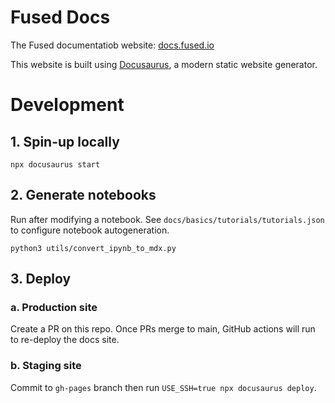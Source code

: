 # Fused Docs

The Fused documentatiob website: [docs.fused.io](https://docs.fused.io/)

This website is built using [Docusaurus](https://docusaurus.io/), a modern static website generator.

# Development

## 1. Spin-up locally

```
npx docusaurus start
```

## 2. Generate notebooks

Run after modifying a notebook. See `docs/basics/tutorials/tutorials.json` to configure notebook autogeneration.

```
python3 utils/convert_ipynb_to_mdx.py
```


## 3. Deploy 


### a. Production site

Create a PR on this repo. Once PRs merge to main, GitHub actions will run to re-deploy the docs site. 

### b. Staging site

Commit to `gh-pages` branch then run `USE_SSH=true npx docusaurus deploy`.
